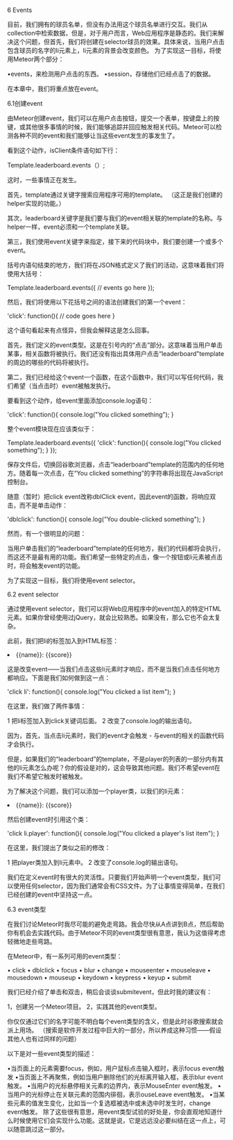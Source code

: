6 Events

目前，我们拥有的球员名单，但没有办法用这个球员名单进行交互。我们从collection中检索数据，但是，对于用户而言，Web应用程序是静态的。我们来解决这个问题，但首先，我们将创建在selector球员的效果。具体来说，当用户点击包含球员的名字的li元素上，li元素的背景会改变颜色。 
为了实现这一目标，将使用Meteor两个部分：

•events，来检测用户点击的东西。 
•session，存储他们已经点击了的数据。 

在本章中，我们将重点放在event。 


6.1创建event 

由Meteor创建event，我们可以在用户点击按钮，提交一个表单，按键盘上的按键，或其他很多事情的时候，我们能够追踪并回应触发相关代码。Meteor可以检测各种不同的event和我们能够让当这些event发生的事发生了。 

看到这个动作，isClient条件语句如下行： 

Template.leaderboard.events（）; 

这时，一些事情正在发生。 

首先，template通过关键字搜索应用程序可用的template。 （这正是我们创建的helper实现的功能。）

其次，leaderboard关键字是我们要与我们的event相关联的template的名称。与helper一样，event必须和一个template关联。

第三，我们使用event关键字来指定，接下来的代码块中，我们要创建一个或多个event。 

括号内语句结束的地方，我们将在JSON格式定义了我们的活动，这意味着我们将使用大括号：

Template.leaderboard.events({
    // events go here
});

然后，我们将使用以下花括号之间的语法创建我们的第一个event：

'click': function(){ 
    // code goes here
}

这个语句看起来有点怪异，但我会解释这是怎么回事。 

首先，我们定义的event类型。这是在引号内的“点击”部分。这意味着当用户单击某事，相关函数将被执行。我们还没有指出具体用户点击“leaderboard”template的周边的哪些的代码将被执行。

第二，我们已经给这个event一个函数，在这个函数中，我们可以写任何代码，我们希望（当点击时）event被触发执行。 

要看到这个动作，给event里面添加console.log语句： 

'click': function(){
    console.log("You clicked something");
}

整个event模块现在应该类似于：

Template.leaderboard.events({ 'click': function(){
        console.log("You clicked something");
    }
});

保存文件后，切换回谷歌浏览器，点击“leaderboard”template的范围内的任何地方。随着每一次点击，在“You clicked something”的字符串将出现在JavaScript控制台。 

随意（暂时）把click event改称dblClick event，因此event的函数，将响应双击，而不是单击动作： 

'dblclick': function(){
console.log("You double-clicked something");
}

然而，有一个很明显的问题： 

当用户单击我们的“leaderboard”template的任何地方，我们的代码都将会执行，而这还不是最有用的功能。我们希望一些特定的点击，像一个按钮或li元素被点击时，将会触发event的功能。 

为了实现这一目标，我们将使用event selector。 

6.2 event selector

通过使用event selector，我们可以将Web应用程序中的event加入的特定HTML元素。如果你曾经使用过jQuery，就会比较熟悉。如果没有，那么它也不会太复杂。

此前，我们把li的标签加入到HTML标签：

<li>{{name}}: {{score}}</li>

这是改变event——当我们点击这些li元素时才响应，而不是当我们点击任何地方都响应。下面是我们如何做到这一点： 

'click li': function(){
console.log("You clicked a list item");
}

在这里，我们做了两件事情： 

1 把li标签加入到click关键词后面。
2 改变了console.log的输出语句。

因为，首先，当点击li元素时，我们的event才会触发 - 与event的相关的函数代码才会执行。 

但是，如果我们的“leaderboard”的template，不是player的列表的一部分内有其他的li元素怎么办呢？你的假设是对的，这会导致其他问题。我们不希望event在我们不希望它触发时被触发。 

为了解决这个问题，我们可以添加一个player类，以我们的li元素：

<li class="player">{{name}}: {{score}}</li>

然后创建event时引用这个类：

'click li.player': function(){
console.log("You clicked a player's list item");
}

在这里，我们提出了类似之前的修改： 

1 把player类加入到li元素中。
2 改变了console.log的输出语句。

我们在定义event时有很大的灵活性。只要我们开始声明一个event类型，我们可以使用任何selector，因为我们通常会有CSS文件。为了让事情变得简单，在我们已经创建的event中坚持这一点。 


6.3 event类型 

在我们讨论Meteor时我尽可能的避免走弯路。我会尽快从A点讲到B点，然后帮助你有机会去实践代码。由于Meteor不同的event类型很有意思，我认为这值得考虑轻微地走些弯路。 

在Meteor中，有一系列可用的event类型： 

• click
• dblclick
• focus
• blur
• change
• mouseenter • mouseleave • mousedown • mouseup
• keydown
• keypress
• keyup
• submit

我们已经介绍了单击和双击，稍后会谈谈submitevent，但此时我的建议有： 

1，创建另一个Meteor项目。 
2，实践其他的event类型。 

你仅仅通过它们的名字可能不明白每个event类型的含义，但是此时谷歌搜索就会派上用场。 （搜索是软件开发过程中巨大的一部分，所以养成这种习惯——假设其他人也有过同样的问题） 

以下是对一些event类型的描述：

•当页面上的元素需要focus，例如，用户鼠标点击输入框时，表示focus event触发 
•当页面上不再聚焦，例如当用户删除他们的光标离开输入框，表示blur event触发。 
•当用户的光标悬停相关元素的边界内，表示MouseEnter event触发。 
•当用户的光标停止在关联元素的范围内徘徊，表示ouseLeave event触发。 
•当某些元素的值发生变化，比如当一个复选框被选中或未选中时发生时，change event触发。 
除了这些很有意思，用event类型试验的好处是，你会直观地知道什么时候使用它们会实现什么功能。这就是说，它是远远没必要纠结在这一点上，可以随意跳过这一部分。